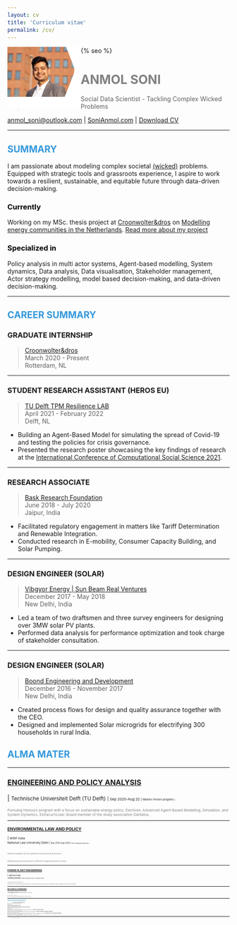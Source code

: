 ```yaml
---
layout: cv
title: 'Curriculum vitae'
permalink: /cv/
---
```

{% seo %}
<img align= left style="width:33%;" id="image" src="../gallery/anmol_pic.png">
# <span style="color:grey">**ANMOL SONI**</span>
> Social Data Scientist - Tackling Complex Wicked Problems

<div id="webaddress">
<a href="mailto:anmol_soni@outlook.com">anmol_soni@outlook.com</a>
| <a href="https://www.SoniAnmol.com">SoniAnmol.com</a> 
| <a href="../gallery/Anmol_Soni_CV.pdf"> Download CV </a> 
</div>

<hr style="width:100%;text-align:left;margin-left:0">

## <span style="color:#3498DB">**SUMMARY**</span>

I am passionate about modeling complex societal [(wicked)](https://en.wikipedia.org/wiki/Wicked_problem) problems.
Equipped with strategic tools and grassroots experience, I aspire to work towards a resilient, sustainable, and
equitable future through data-driven decision-making.

### <span style="color:black"> Currently </span>

Working on my MSc. thesis project at [Croonwolter&dros](www.croonwolterendros.nl) on [Modelling energy communities in the
Netherlands](http://sonianmol.com/Modelling-Dutch-Energy-Communities/).
[Read more about my project](my_projects.md)

### <span style="color:black"> Specialized in </span>

Policy analysis in multi actor systems, Agent-based modelling, System dynamics, Data analysis, Data visualisation, Stakeholder management, Actor strategy
modelling, model based decision-making, and data-driven decision-making.

<hr style="width:100%;text-align:left;margin-left:0">

## <span style="color:#3498DB">**CAREER SUMMARY**</span>


### GRADUATE INTERNSHIP
> [Croonwolter&dros](www.croonwolterendros.nl) <br />
> March 2020 - Present <br />
> Rotterdam, NL <br />

<hr style="width:100%;text-align:left;margin-left:0">

### STUDENT RESEARCH ASSISTANT (HEROS EU)

> [TU Delft TPM Resilience LAB](https://www.tudelft.nl/tbm/resiliencelab) <br />
April 2021 - February 2022 <br />
Delft, NL <br />

* Building an Agent-Based Model for simulating the spread of Covid-19 and testing the policies for crisis governance.
* Presented the research poster showcasing the key findings of research at the [International Conference of Computational
Social Science 2021](https://easychair.org/smart-program/IC2S2-2021/index.html).

<hr style="width:100%;text-align:left;margin-left:0">

### RESEARCH ASSOCIATE
> [Bask Research Foundation](baskfoundation.org) <br />
June 2018 - July 2020 <br />
Jaipur, India <br />

* Facilitated regulatory engagement in matters like Tariff Determination and Renewable Integration.
* Conducted research in E-mobility, Consumer Capacity Building, and Solar Pumping.

<hr style="width:100%;text-align:left;margin-left:0">

### DESIGN ENGINEER (SOLAR)
> [Vibgyor Energy | Sun Beam Real Ventures](https://vibgyorenergy.com/) <br />
December 2017 - May 2018 <br />
New Delhi, India <br />

* Led a team of two draftsmen and three survey engineers for designing over 3MW solar PV plants.
* Performed data analysis for performance optimization and took charge of stakeholder consultation.

<hr style="width:100%;text-align:left;margin-left:0">

### DESIGN ENGINEER (SOLAR)
> [Boond Engineering and Development](www.boond.net) <br />
December 2016 - November 2017 <br />
New Delhi, India <br />

* Created process flows for design and quality assurance together with the CEO.
* Designed and implemented Solar microgrids for electrifying 300 households in rural India.

## <span style="color:#3498DB">**ALMA MATER**</span>

<hr style="width:100%;text-align:left;margin-left:0">

### [ENGINEERING AND POLICY ANALYSIS](https://www.tudelft.nl/onderwijs/opleidingen/masters/epa/msc-engineering-and-policy-analysis)

| <small> Technische Universiteit Delft (TU Delft) <small>| <small> Sep 2020-Aug 22 <small> | <small> Masters (Honors program) <small>|

<span style="color:grey"> Pursuing Honours program with a focus on sustainable energy policy.
Electives: Advanced Agent-Based Modelling, Simulation, and System Dynamics.
Extracurricular: Board member of the study association Dentatus.</span>

<hr style="width:100%;text-align:left;margin-left:0">

### [ENVIRONMENTAL LAW AND POLICY](https://www.wwfindia.org/about_wwf/enablers/cel/tcapbuilding/pgdelp/)

| <small>WWF India <br /> National Law University Delhi <small>|<small> Sep 2019-Sep 2020<small> |<small> Post Graduation Diploma <small>|

<span style="color:grey"> 
Gained insights into the global environmental discourse. <br />
Addressing environmental conflicts at legal and policy fronts. </span>

<hr style="width:100%;text-align:left;margin-left:0">

### [POWER PLANT ENGINEERING](https://npti.gov.in/post-graduate-diploma-course-power-plant-engineering)

| <small> National Power <br /> Training Institute <small> |<small> Sep 2015-Sep 2016 <small> | <small> Post Graduation Diploma <small>|

<span style="color:grey">  Graduated with a Distinction. <br />
Researched on optimum O&M practices for Internal Recirculation Fluidised Bed Boiler while leading a team of six members. </span>

<hr style="width:100%;text-align:left;margin-left:0">

### [MECHANICAL ENGINEERING](https://ghrietn.raisoni.net/ug-mechanical-engineering)

| <small>RTM Nagpur University <small>| <small>Aug 2011-Aug 2015<small> | <small>Under Graduate Degree<small> |

<span style="color:grey">  Graduated with First Division. <br />
Co-curricular: Traineeship at National Thermal Power Corporation, India. <br />
Extracurricular: Held position of Cultural Secretary in the study association. </span>

<hr style="width:100%;text-align:left;margin-left:0">

## <span style="color:#3498DB">**CERTIFICATIONS AND WORKSHOPS**</span>

| :-------- | :--- |
|ENERGY ECONOMICS AND POLICY<br /> `Indian Institute of Technology, Madras` <br /> | *`November 2019`* <br /> Learned economic principles governing<br /> generators, demand management, and <br />policy regime in the electricity sector.|
|PYTHON FOR DATA SCIENCE<br />`Indian Institute of Technology, Madras` <br /> | *`November 2019`* <br /> Learned basics of python programming for data analysis and visualization. | 
| I-POLICY FOR YOUNG LEADERS <br /> `Center for Civil Society, New Delhi`| *`2018`* <br /> Learned fundamental concepts of policymaking in education, poverty, law, and politics.|
| ENERGY EFFICIENCY IN EMERGING ECONOMIES <br /> `International Energy Agency` | *`2018`* <br /> Gained international insights into planning and implementing energy efficiency policies in emerging economies.|
| GRID CONNECTED SOLAR DESIGN FOR ENGINEERS <br /> `National Institute of Solar Energy` | *`2018`* <br /> Learned basic concepts of design and installation of grid-connected rooftop solar power plants.|

<hr style="width:100%;text-align:left;margin-left:0">

> Last updated: February 2022